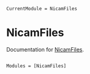 ```@meta
CurrentModule = NicamFiles
```

# NicamFiles

Documentation for [NicamFiles](https://github.com/kodamail/NicamFiles.jl).

```@index
```

```@autodocs
Modules = [NicamFiles]
```
